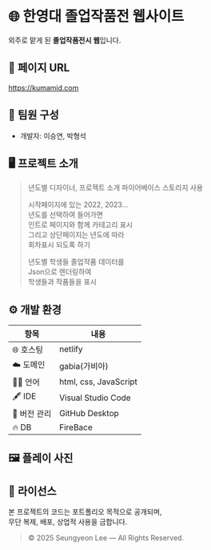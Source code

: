 # 🌐 한영대 졸업작품전 웹사이트 

외주로 맡게 된 **졸업작품전시 웹**입니다.  
  
## 🔗 페이지 URL 
https://kumamid.com  
  
## 🐣 팀원 구성 
- 개발자: 이승연, 박형석  
  
## 🖥️ 프로젝트 소개

> 년도별 디자이너, 프로젝트 소개
> 파이어베이스 스토리지 사용
>
> 시작페이지에 있는 2022, 2023...  
> 년도를 선택하여 들어가면  
> 인트로 페이지와 함께 카테고리 표시  
> 그리고 상단페이지는 년도에 따라  
> 회차표시 되도록 하기  
>   
> 년도별 학생들 졸업작품 데이터를  
> Json으로 렌더링하여  
> 학생들과 작품들을 표시  
  
## ⚙️ 개발 환경

| 항목            | 내용                      |
|-----------------|---------------------------|
| 🌐 호스팅 | netlify |
| ☁️ 도메인 | gabia(가비아) |
| 👩‍💻 언어 | html, css, JavaScript |
| 🖋 IDE | Visual Studio Code |
| 📁 버전 관리 | GitHub Desktop |
| 🔥 DB | FireBace |  
  
## 🖼 플레이 사진 
  
## 📜 라이선스 

본 프로젝트의 코드는 포트폴리오 목적으로 공개되며,    
무단 복제, 배포, 상업적 사용을 금합니다.  
> © 2025 Seungyeon Lee — All Rights Reserved.  
  
